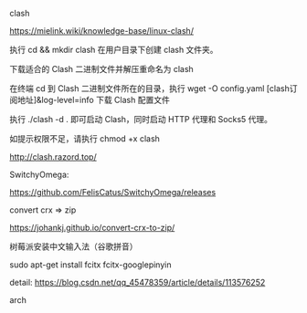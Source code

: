 


clash

https://mielink.wiki/knowledge-base/linux-clash/

执行 cd && mkdir clash 在用户目录下创建 clash 文件夹。

下载适合的 Clash 二进制文件并解压重命名为 clash

在终端 cd 到 Clash 二进制文件所在的目录，执行 wget -O config.yaml [clash订阅地址]&log-level=info 下载 Clash 配置文件

执行 ./clash -d . 即可启动 Clash，同时启动 HTTP 代理和 Socks5 代理。

如提示权限不足，请执行 chmod +x clash

http://clash.razord.top/


SwitchyOmega:

https://github.com/FelisCatus/SwitchyOmega/releases


convert crx => zip

https://johankj.github.io/convert-crx-to-zip/



树莓派安装中文输入法（谷歌拼音）

sudo apt-get install fcitx fcitx-googlepinyin

detail: https://blog.csdn.net/qq_45478359/article/details/113576252




arch 